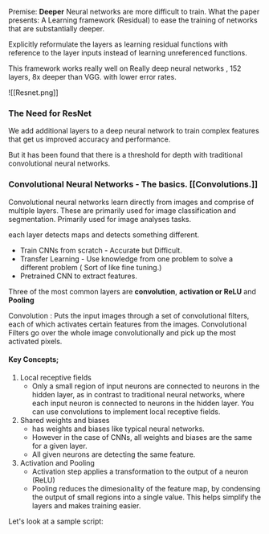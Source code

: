 
Premise: **Deeper** Neural networks are more difficult to train. 
What the paper presents: A Learning framework (Residual) to ease the training of networks that are substantially deeper. 

Explicitly reformulate the layers as learning residual functions with reference to the layer inputs instead of learning unreferenced functions. 

This framework works really well on Really deep neural networks , 152 layers, 8x deeper than VGG. with lower error rates. 

![[Resnet.png]]

### The Need for ResNet

We add additional layers to a deep neural network to train complex features that get us improved accuracy and performance. 

But it has been found that there is a threshold for depth with traditional convolutional neural networks. 

### Convolutional Neural Networks - The basics. [[Convolutions.]]
Convolutional neural networks learn directly from images and comprise of multiple layers. These are primarily used for image classification and segmentation. Primarily used for image analyses tasks. 

each layer detects maps and detects something different. 

- Train CNNs from scratch - Accurate but Difficult. 
- Transfer Learning - Use knowledge from one problem to solve a different problem ( Sort of like fine tuning.)
- Pretrained CNN to extract features. 

Three of the most common layers are **convolution**, **activation or ReLU** and **Pooling**

Convolution : Puts the input images through a set of convolutional filters, each of which activates certain features from the images. Convolutional Filters go over the whole image convolutionally and pick up the most activated pixels. 


#### Key Concepts; 
1. Local receptive fields
	 - Only a small region of input neurons are connected to neurons in the hidden layer, as in contrast to traditional neural networks, where each input neuron is connected to neurons in the hidden layer. You can use convolutions to implement local receptive fields. 
2. Shared weights and biases
	- has weights and biases like typical neural networks. 
	- However in the case of CNNs, all weights and biases are the same for a given layer. 
	- All given neurons are detecting the same feature. 
1. Activation and Pooling
	- Activation step applies a transformation to the output of a neuron (ReLU)
	- Pooling reduces the dimesionality of the feature map, by condensing the output of small regions into a single value. This helps simplify the layers and makes training easier. 



Let's look at a sample script: 

